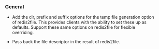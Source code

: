 ### General
- Add the dir, prefix and suffix options for the temp file generation option of redis2file.  This provides clients with 
the ability to set these up as defaults.  Support these same options on redis2file for flexible overriding.

- Pass back the file descriptor in the result of redis2file.

